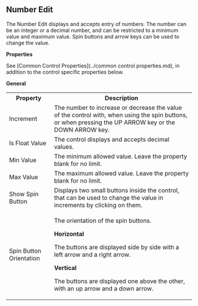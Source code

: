 ## Number Edit

The Number Edit displays and accepts entry of numbers. The number can be an integer or a decimal number, and can be restricted to a minimum value and maximum value. Spin buttons and arrow keys can be used to change the value.

**Properties**

See [Common Control Properties](../common control properties.md), in addition to the control specific properties below.

**General**

<table style="WIDTH: 100%">

<tbody>

<tr>

<th>Property</th>

<th>Description</th>

</tr>

<tr>

<td><span style="FONT-WEIGHT: normal">Increment</td>

<td>The number to increase or decrease the value of the control with, when using the spin buttons, or when pressing the UP ARROW key or the DOWN ARROW key.</td>

</tr>

<tr>

<td><span style="FONT-WEIGHT: normal">Is Float Value</td>

<td>The control displays and accepts decimal values.</td>

</tr>

<tr>

<td><span style="FONT-WEIGHT: normal">Min Value</td>

<td>The minimum allowed value. Leave the property blank for no limit.</td>

</tr>

<tr>

<td><span style="FONT-WEIGHT: normal">Max Value</td>

<td>The maximum allowed value. Leave the property blank for no limit.</td>

</tr>

<tr>

<td><span style="FONT-WEIGHT: normal">Show Spin Button</td>

<td>Displays two small buttons inside the control, that can be used to change the value in increments by clicking on them.</td>

</tr>

<tr>

<td><span style="FONT-WEIGHT: normal">Spin Button Orientation</td>

<td>

The orientation of the spin buttons.

**Horizontal**

The buttons are displayed side by side with a left arrow and a right arrow.

**Vertical**

The buttons are displayed one above the other, with an up arrow and a down arrow.

</td>

</tr>

</tbody>

</table>